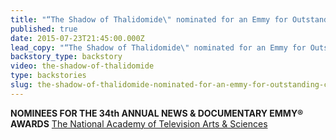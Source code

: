 ```yaml
---
title: "“The Shadow of Thalidomide\" nominated for an Emmy for Outstanding Continuing Coverage of a News Magazine"
published: true
date: 2015-07-23T21:45:00.000Z
lead_copy: "“The Shadow of Thalidomide\" nominated for an Emmy for Outstanding Continuing Coverage of a News Magazine "
backstory_type: backstory
video: the-shadow-of-thalidomide
type: backstories
slug: the-shadow-of-thalidomide-nominated-for-an-emmy-for-outstanding-continuing-coverage-of-a-news-magazine
---
```


**NOMINEES FOR THE 34th ANNUAL NEWS & DOCUMENTARY EMMY® AWARDS**
[The National Academy of Television Arts & Sciences](http://www.emmyonline.org/mediacenter/news_34th_nominations.html)

